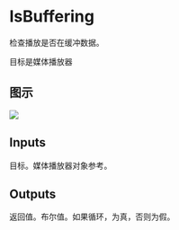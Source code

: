 # IsBuffering

检查播放是否在缓冲数据。

目标是媒体播放器

## 图示

![]($-20221218-20010600.png)

## Inputs

目标。媒体播放器对象参考。  

## Outputs

返回值。布尔值。如果循环，为真，否则为假。
